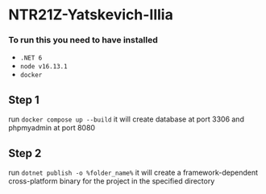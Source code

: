 # NTR21Z-Yatskevich-Illia

### To run this you need to have installed
- `.NET 6`
- `node v16.13.1`
- `docker`

## Step 1
run `docker compose up --build`
it will create database at port 3306 and phpmyadmin at port 8080

## Step 2
run `dotnet publish -o %folder_name%`
it will create a framework-dependent cross-platform binary for the project in the specified directory